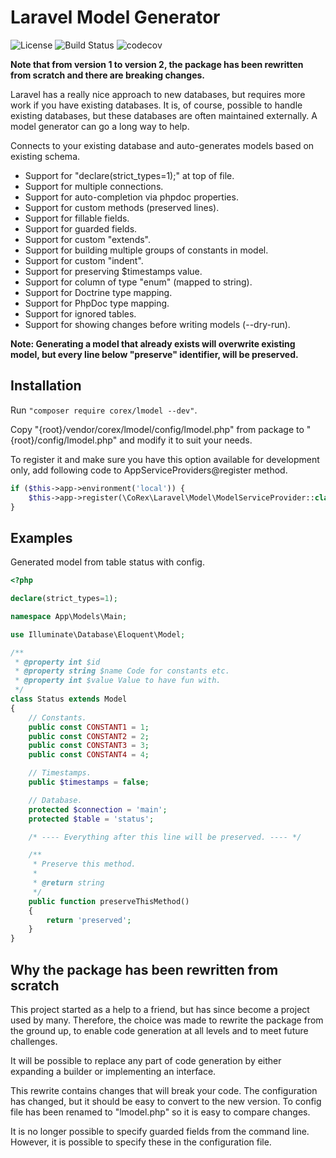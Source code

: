 # Laravel Model Generator

![License](https://img.shields.io/packagist/l/corex/lmodel.svg)
![Build Status](https://travis-ci.org/corex/lmodel.svg?branch=master)
![codecov](https://codecov.io/gh/corex/lmodel/branch/master/graph/badge.svg)

**Note that from version 1 to version 2, the package has been rewritten from scratch and there are breaking changes.**

Laravel has a really nice approach to new databases, but requires more work if you
have existing databases. It is, of course, possible to handle existing databases,
but these databases are often maintained externally. A model generator
can go a long way to help.

Connects to your existing database and auto-generates models based on existing schema.
- Support for "declare(strict_types=1);" at top of file.
- Support for multiple connections.
- Support for auto-completion via phpdoc properties.
- Support for custom methods (preserved lines).
- Support for fillable fields.
- Support for guarded fields.
- Support for custom "extends".
- Support for building multiple groups of constants in model.
- Support for custom "indent".
- Support for preserving $timestamps value.
- Support for column of type "enum" (mapped to string).
- Support for Doctrine type mapping.
- Support for PhpDoc type mapping.
- Support for ignored tables.
- Support for showing changes before writing models (--dry-run).

**Note: Generating a model that already exists will overwrite existing model, but every line below "preserve" identifier, will be preserved.**


## Installation
Run ```"composer require corex/lmodel --dev"```.

Copy "{root}/vendor/corex/lmodel/config/lmodel.php" from package to "{root}/config/lmodel.php" and modify it to suit your needs.

To register it and make sure you have this option available for development only, add following code to AppServiceProviders@register method.
```php
if ($this->app->environment('local')) {
    $this->app->register(\CoRex\Laravel\Model\ModelServiceProvider::class);
}
```


## Examples

Generated model from table status with config.

```php
<?php

declare(strict_types=1);

namespace App\Models\Main;

use Illuminate\Database\Eloquent\Model;

/**
 * @property int $id
 * @property string $name Code for constants etc.
 * @property int $value Value to have fun with.
 */
class Status extends Model
{
    // Constants.
    public const CONSTANT1 = 1;
    public const CONSTANT2 = 2;
    public const CONSTANT3 = 3;
    public const CONSTANT4 = 4;

    // Timestamps.
    public $timestamps = false;

    // Database.
    protected $connection = 'main';
    protected $table = 'status';

    /* ---- Everything after this line will be preserved. ---- */

    /**
     * Preserve this method.
     *
     * @return string
     */
    public function preserveThisMethod()
    {
        return 'preserved';
    }
}
```


## Why the package has been rewritten from scratch
This project started as a help to a friend, but has since become a project
used by many. Therefore, the choice was made to rewrite the package from
the ground up, to enable code generation at all levels and to meet future
challenges.

It will be possible to replace any part of code generation by either expanding
a builder or implementing an interface.

This rewrite contains changes that will break your code. The configuration
has changed, but it should be easy to convert to the new version. To config file
 has been renamed to "lmodel.php" so it is easy to compare changes.

It is no longer possible to specify guarded fields from the command line. However,
it is possible to specify these in the configuration file.
